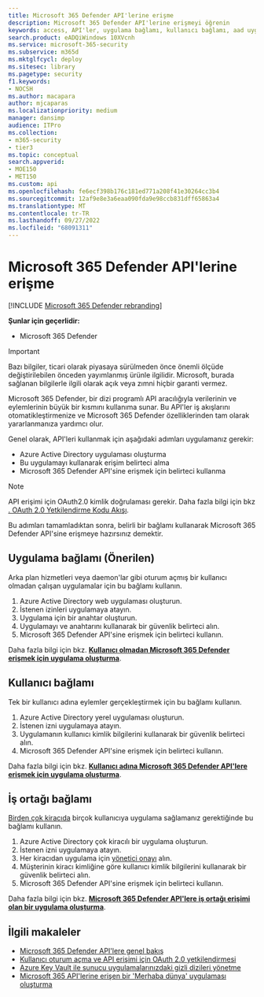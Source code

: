 ```yaml
---
title: Microsoft 365 Defender API'lerine erişme
description: Microsoft 365 Defender API'lerine erişmeyi öğrenin
keywords: access, API'ler, uygulama bağlamı, kullanıcı bağlamı, aad uygulaması, erişim belirteci
search.product: eADQiWindows 10XVcnh
ms.service: microsoft-365-security
ms.subservice: m365d
ms.mktglfcycl: deploy
ms.sitesec: library
ms.pagetype: security
f1.keywords:
- NOCSH
ms.author: macapara
author: mjcaparas
ms.localizationpriority: medium
manager: dansimp
audience: ITPro
ms.collection:
- m365-security
- tier3
ms.topic: conceptual
search.appverid:
- MOE150
- MET150
ms.custom: api
ms.openlocfilehash: fe6ecf398b176c181ed771a208f41e30264cc3b4
ms.sourcegitcommit: 12af9e8e3a6eaa090fda9e98ccb831dff65863a4
ms.translationtype: MT
ms.contentlocale: tr-TR
ms.lasthandoff: 09/27/2022
ms.locfileid: "68091311"
---
```

# <a name="access-the-microsoft-365-defender-apis"></a>Microsoft 365 Defender API'lerine erişme

[!INCLUDE [Microsoft 365 Defender rebranding](../includes/microsoft-defender.md)]

**Şunlar için geçerlidir:**

- Microsoft 365 Defender

> [!IMPORTANT]
> Bazı bilgiler, ticari olarak piyasaya sürülmeden önce önemli ölçüde değiştirilebilen önceden yayımlanmış ürünle ilgilidir. Microsoft, burada sağlanan bilgilerle ilgili olarak açık veya zımni hiçbir garanti vermez.

Microsoft 365 Defender, bir dizi programlı API aracılığıyla verilerinin ve eylemlerinin büyük bir kısmını kullanıma sunar. Bu API'ler iş akışlarını otomatikleştirmenize ve Microsoft 365 Defender özelliklerinden tam olarak yararlanmanıza yardımcı olur.

Genel olarak, API'leri kullanmak için aşağıdaki adımları uygulamanız gerekir:

- Azure Active Directory uygulaması oluşturma
- Bu uygulamayı kullanarak erişim belirteci alma
- Microsoft 365 Defender API'sine erişmek için belirteci kullanma

> [!NOTE]
> API erişimi için OAuth2.0 kimlik doğrulaması gerekir. Daha fazla bilgi için bkz [. OAuth 2.0 Yetkilendirme Kodu Akışı](/azure/active-directory/develop/active-directory-v2-protocols-oauth-code).

Bu adımları tamamladıktan sonra, belirli bir bağlamı kullanarak Microsoft 365 Defender API'sine erişmeye hazırsınız demektir.

## <a name="application-context-recommended"></a>Uygulama bağlamı (Önerilen)

Arka plan hizmetleri veya daemon'lar gibi oturum açmış bir kullanıcı olmadan çalışan uygulamalar için bu bağlamı kullanın.

1. Azure Active Directory web uygulaması oluşturun.
2. İstenen izinleri uygulamaya atayın.
3. Uygulama için bir anahtar oluşturun.
4. Uygulamayı ve anahtarını kullanarak bir güvenlik belirteci alın.
5. Microsoft 365 Defender API'sine erişmek için belirteci kullanın.

Daha fazla bilgi için bkz. **[Kullanıcı olmadan Microsoft 365 Defender erişmek için uygulama oluşturma](api-create-app-web.md)**.

## <a name="user-context"></a>Kullanıcı bağlamı

Tek bir kullanıcı adına eylemler gerçekleştirmek için bu bağlamı kullanın.

1. Azure Active Directory yerel uygulaması oluşturun.
2. İstenen izni uygulamaya atayın.
3. Uygulamanın kullanıcı kimlik bilgilerini kullanarak bir güvenlik belirteci alın.
4. Microsoft 365 Defender API'sine erişmek için belirteci kullanın.

Daha fazla bilgi için bkz. **[Kullanıcı adına Microsoft 365 Defender API'lere erişmek için uygulama oluşturma](api-create-app-user-context.md)**.

## <a name="partner-context"></a>İş ortağı bağlamı

[Birden çok kiracıda](/azure/active-directory/develop/single-and-multi-tenant-apps) birçok kullanıcıya uygulama sağlamanız gerektiğinde bu bağlamı kullanın.

1. Azure Active Directory çok kiracılı bir uygulama oluşturun.
2. İstenen izni uygulamaya atayın.
3. Her kiracıdan uygulama için [yönetici onayı](/azure/active-directory/develop/v2-permissions-and-consent#requesting-consent-for-an-entire-tenant) alın.
4. Müşterinin kiracı kimliğine göre kullanıcı kimlik bilgilerini kullanarak bir güvenlik belirteci alın.
5. Microsoft 365 Defender API'sine erişmek için belirteci kullanın.

Daha fazla bilgi için bkz. **[Microsoft 365 Defender API'lere iş ortağı erişimi olan bir uygulama oluşturma](api-partner-access.md)**.

## <a name="related-articles"></a>İlgili makaleler

- [Microsoft 365 Defender API'lere genel bakış](api-overview.md)
- [Kullanıcı oturum açma ve API erişimi için OAuth 2.0 yetkilendirmesi](/azure/active-directory/develop/active-directory-v2-protocols-oauth-code)
- [Azure Key Vault ile sunucu uygulamalarınızdaki gizli dizileri yönetme](/training/modules/manage-secrets-with-azure-key-vault/)
- [Microsoft 365 API'lerine erişen bir 'Merhaba dünya' uygulaması oluşturma](api-hello-world.md)
